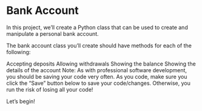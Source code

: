 # Bank Account

In this project, we’ll create a Python class that can be used to create and manipulate a personal bank account.

The bank account class you’ll create should have methods for each of the following:

Accepting deposits
Allowing withdrawals
Showing the balance
Showing the details of the account
Note: As with professional software development, you should be saving your code very often. As you code, make sure you click the “Save” button below to save your code/changes. Otherwise, you run the risk of losing all your code!

Let’s begin!
